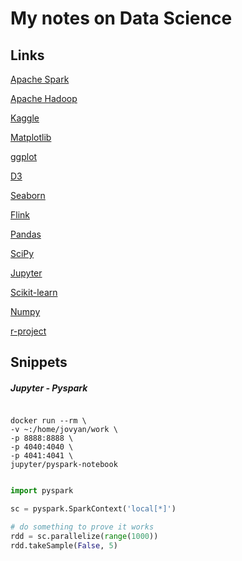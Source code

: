 # My notes on Data Science


## Links

[Apache Spark](https://spark.apache.org/)

[Apache Hadoop](https://hadoop.apache.org/)

[Kaggle](https://www.kaggle.com/)

[Matplotlib](https://matplotlib.org/)

[ggplot](http://ggplot.yhathq.com/)

[D3](https://d3js.org/)

[Seaborn](https://seaborn.pydata.org/)

[Flink](https://flink.apache.org/)

[Pandas](https://pandas.pydata.org/)

[SciPy](https://www.scipy.org/)

[Jupyter](https://jupyter.org/)

[Scikit-learn](https://scikit-learn.org/)

[Numpy](https://numpy.org/)

[r-project](https://www.r-project.org/)

## Snippets

##### Jupyter - Pyspark


```shell script

docker run --rm \
-v ~:/home/jovyan/work \
-p 8888:8888 \
-p 4040:4040 \
-p 4041:4041 \
jupyter/pyspark-notebook
```

```python

import pyspark 

sc = pyspark.SparkContext('local[*]')

# do something to prove it works
rdd = sc.parallelize(range(1000))
rdd.takeSample(False, 5)
```